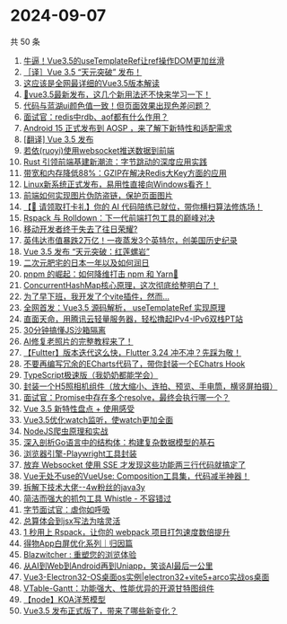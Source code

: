 # 2024-09-07

共 50 条

<!-- BEGIN JUEJIN -->
<!-- 最后更新时间 2024-09-07 00:18:13 +0800 -->
1. [牛逼！Vue3.5的useTemplateRef让ref操作DOM更加丝滑](https://juejin.cn/post/7410259203175088138)
1. [［译］Vue 3.5 “天元突破” 发布！](https://juejin.cn/post/7410316451962142731)
1. [这应该是全网最详细的Vue3.5版本解读](https://juejin.cn/post/7410673952345063474)
1. [📢vue3.5最新发布，这几个新用法还不快来学习一下！](https://juejin.cn/post/7410241410371338240)
1. [代码与蓝湖ui颜色值一致！但页面效果出现色差问题？](https://juejin.cn/post/7410712345226035200)
1. [面试官：redis中rdb、aof都有什么作用？](https://juejin.cn/post/7410220431821979648)
1. [Android 15 正式发布到 AOSP ，来了解下新特性和适配需求](https://juejin.cn/post/7410645914585317403)
1. [[翻译] Vue 3.5 发布](https://juejin.cn/post/7410246838995615796)
1. [若依(ruoyi)使用websocket推送数据到前端](https://juejin.cn/post/7410768757222342719)
1. [Rust 引领前端基建新潮流：字节跳动的深度应用实践](https://juejin.cn/post/7410352164978196531)
1. [带宽和内存降低88%：GZIP在解决Redis大Key方面的应用](https://juejin.cn/post/7410289323737743387)
1. [Linux新系统正式发布，易用性直接向Windows看齐！](https://juejin.cn/post/7411032557074710543)
1. [前端如何实现图片伪防盗链，保护页面图片](https://juejin.cn/post/7410224960298041394)
1. [【🎁 请领取打卡礼】你的 AI 代码陪练已就位，带你横扫算法修炼场！](https://juejin.cn/post/7411069750061842482)
1. [Rspack 与 Rolldown：下一代前端打包工具的巅峰对决](https://juejin.cn/post/7410632177824399386)
1. [移动开发者终于失去了往日荣耀?](https://juejin.cn/post/7410989416866955291)
1. [英伟达市值暴跌2万亿！一夜蒸发3个英特尔，创美国历史纪录](https://juejin.cn/post/7410601890792276009)
1. [Vue 3.5 发布  “天元突破：红莲螺岩”](https://juejin.cn/post/7410332836514283520)
1. [二次元肥宅的日本一年以及如何润日](https://juejin.cn/post/7411168576432832553)
1. [pnpm 的崛起：如何降维打击 npm 和 Yarn🫡](https://juejin.cn/post/7410923898647461938)
1. [ConcurrentHashMap核心原理，这次彻底给整明白了！](https://juejin.cn/post/7411334549739241498)
1. [为了早下班，我开发了个vite插件，然而...](https://juejin.cn/post/7410963421242163235)
1. [全网首发：Vue3.5 源码解析， useTemplateRef 实现原理](https://juejin.cn/post/7410321051782037538)
1. [直面天命，用腾讯云轻量服务器，轻松撸起IPv4-IPv6双栈PT站](https://juejin.cn/post/7410601536126582819)
1. [30分钟搞懂JS沙箱隔离](https://juejin.cn/post/7410347763898597388)
1. [AI修复老照片的完整教程来了！](https://juejin.cn/post/7410313831271596032)
1. [【Fultter】版本迭代这么快，Flutter 3.24 冲不冲？先踩为敬！](https://juejin.cn/post/7410599171122839591)
1. [不要再编写冗余的ECharts代码了，带你封装一个EChatrs Hook](https://juejin.cn/post/7410798727620771850)
1. [TypeScript极速版（我奶奶都能学会）](https://juejin.cn/post/7411047482652704783)
1. [封装一个H5照相机组件（放大缩小、连拍、预览、手电筒，横竖屏拍摄）](https://juejin.cn/post/7410209171801325606)
1. [面试官：Promise中存在多个resolve，最终会执行哪一个？](https://juejin.cn/post/7410798727621427210)
1. [Vue 3.5 新特性盘点 + 使用感受](https://juejin.cn/post/7410712345226772480)
1. [Vue3.5优化watch监听，使watch更加全面](https://juejin.cn/post/7410598565863800842)
1. [ NodeJS爬虫原理和实战](https://juejin.cn/post/7409991384969576474)
1. [深入剖析Go语言中的结构体：构建复杂数据模型的基石](https://juejin.cn/post/7410601536126631971)
1. [浏览器引擎-Playwright工具封装](https://juejin.cn/post/7410923898647101490)
1. [放弃 Websocket 使用 SSE 才发现这些功能两三行代码就搞定了](https://juejin.cn/post/7410798727622311946)
1. [Vue无处不use的VueUse: Composition工具集，代码减半神器！](https://juejin.cn/post/7410616997006196776)
1. [拆解下技术大佬--4w粉丝的java3y](https://juejin.cn/post/7410760487812464640)
1. [简洁而强大的抓包工具 Whistle - 不容错过](https://juejin.cn/post/7410657936714252323)
1. [字节面试官：虐你如呼吸](https://juejin.cn/post/7410657936715202595)
1. [总算体会到jsx写法为啥灵活](https://juejin.cn/post/7410672790020800548)
1. [1 秒用上 Rspack，让你的 webpack 项目打包速度数倍提升](https://juejin.cn/post/7410321051781988386)
1. [得物App白屏优化系列｜归因篇](https://juejin.cn/post/7409962321340039178)
1. [Blazwitcher : 重塑您的浏览体验](https://juejin.cn/post/7409882784057819147)
1. [从AI到Web到Android再到Uniapp，笑谈AI最后一公里](https://juejin.cn/post/7411046020840325155)
1. [Vue3-Electron32-OS桌面os实例|electron32+vite5+arco实战os桌面](https://juejin.cn/post/7410668201778987027)
1. [VTable-Gantt：功能强大、性能优异的开源甘特图组件](https://juejin.cn/post/7411337551011577866)
1. [【node】KOA洋葱模型](https://juejin.cn/post/7410599171122397223)
1. [Vue3.5 发布正式版了，带来了哪些新变化？](https://juejin.cn/post/7410438329239420962)
<!-- END JUEJIN -->